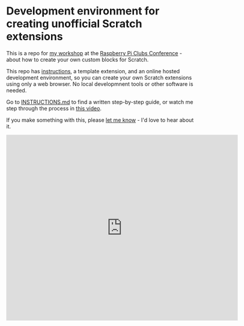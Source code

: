 # Development environment for creating unofficial Scratch extensions

This is a repo for [my workshop](https://www.eventbrite.co.uk/e/workshop-write-your-own-scratch-extension-tickets-533502218497) at the [Raspberry Pi Clubs Conference](https://www.raspberrypi.org/clubs-conference-2023/) - about how to create your own custom blocks for Scratch.

This repo has [instructions](./INSTRUCTIONS.md), a template extension, and an online hosted development environment, so you can create your own Scratch extensions using only a web browser. No local developmnent tools or other software is needed.

Go to [INSTRUCTIONS.md](./INSTRUCTIONS.md) to find a written step-by-step guide, or watch me step through the process in [this video](https://youtu.be/bX9ZqhuxtnI).

If you make something with this, please [let me know](https://github.com/dalelane/scratch-extension-development/issues) - I'd love to hear about it.

<iframe width="616" height="495" src="https://www.youtube.com/embed/bX9ZqhuxtnI" title="YouTube video player" frameborder="0" allow="accelerometer; autoplay; clipboard-write; encrypted-media; gyroscope; picture-in-picture; web-share" allowfullscreen></iframe>